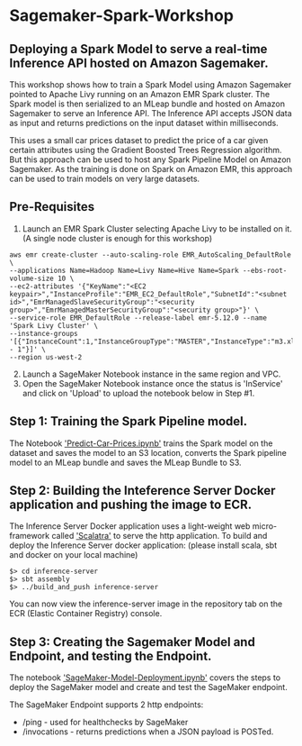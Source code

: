 # Sagemaker-Spark-Workshop

## Deploying a Spark Model to serve a real-time Inference API hosted on Amazon Sagemaker.

This workshop shows how to train a Spark Model using Amazon Sagemaker pointed to Apache Livy running on an Amazon EMR Spark cluster. The Spark model is then serialized to an MLeap bundle and hosted on Amazon Sagemaker to serve an Inference API. The Inference API accepts JSON data as input and returns predictions on the input dataset within milliseconds.

This uses a small car prices dataset to predict the price of a car given certain attributes using the Gradient Boosted Trees Regression algorithm. But this approach can be used to host any Spark Pipeline Model on Amazon Sagemaker. As the training is done on Spark on Amazon EMR, this approach can be used to train models on very large datasets.

## Pre-Requisites

1. Launch an EMR Spark Cluster selecting Apache Livy to be installed on it. (A single node cluster is enough for this workshop)
```
aws emr create-cluster --auto-scaling-role EMR_AutoScaling_DefaultRole \
--applications Name=Hadoop Name=Livy Name=Hive Name=Spark --ebs-root-volume-size 10 \
--ec2-attributes '{"KeyName":"<EC2 keypair>","InstanceProfile":"EMR_EC2_DefaultRole","SubnetId":"<subnet id>","EmrManagedSlaveSecurityGroup":"<security group>","EmrManagedMasterSecurityGroup":"<security group>"}' \
--service-role EMR_DefaultRole --release-label emr-5.12.0 --name 'Spark Livy Cluster' \
--instance-groups '[{"InstanceCount":1,"InstanceGroupType":"MASTER","InstanceType":"m3.xlarge","Name":"Master - 1"}]' \
--region us-west-2
```
2. Launch a SageMaker Notebook instance in the same region and VPC.
3. Open the SageMaker Notebook instance once the status is 'InService' and click on 'Upload' to upload the notebook below in Step #1.

## Step 1: Training the Spark Pipeline model. 

The Notebook ['Predict-Car-Prices.ipynb'](https://github.com/nmukerje/sagemaker-spark-worshop/blob/master/Predict-Car-Prices.ipynb) trains the Spark model on the dataset and saves the model to an S3 location, converts the Spark pipeline model to an MLeap bundle and saves the MLeap Bundle to S3.

## Step 2: Building the Inteference Server Docker application and pushing the image to ECR.

The Inference Server Docker application uses a light-weight web micro-framework called ['Scalatra'](http://scalatra.org/) to serve the http application. To build and deploy the Inference Server docker application:
(please install scala, sbt and docker on your local machine)

```
$> cd inference-server
$> sbt assembly
$> ../build_and_push inference-server
```
You can now view the inference-server image in the repository tab on the ECR (Elastic Container Registry) console.

## Step 3: Creating the Sagemaker Model and Endpoint, and testing the Endpoint.

The notebook ['SageMaker-Model-Deployment.ipynb'](https://github.com/nmukerje/sagemaker-spark-worshop/blob/master/SageMaker-Model-Deployment.ipynb) covers the steps to deploy the SageMaker model and create and test the SageMaker endpoint.

The SageMaker Endpoint supports 2 http endpoints:
* /ping - used for healthchecks by SageMaker
* /invocations - returns predictions when a JSON payload is POSTed.
